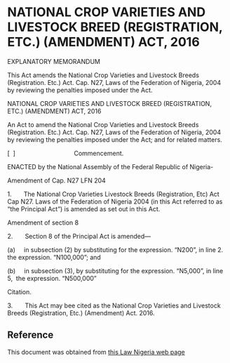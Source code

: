 # NATIONAL CROP VARIETIES AND LIVESTOCK BREED (REGISTRATION, ETC.) (AMENDMENT) ACT, 2016

EXPLANATORY MEMORANDUM

This Act amends the National Crop Varieties and Livestock Breeds (Registration. Etc.) Act. Cap. N27, Laws of the Federation of Nigeria, 2004 by reviewing the penalties imposed under the Act.

NATIONAL CROP VARIETIES AND LIVESTOCK BREED (REGISTRATION, ETC.) (AMENDMENT) ACT, 2016

An Act to amend the National Crop Varieties and Livestock Breeds (Registration. Etc.) Act. Cap. N27, Laws of the Federation of Nigeria, 2004 by reviewing the penalties imposed under the Act; and for related matters.

[  ]                                  Commencement.

ENACTED by the National Assembly of the Federal Republic of Nigeria-

Amendment of Cap. N27 LFN 204

1.       The National Crop Varieties Livestock Breeds (Registration, Etc) Act Cap N27. Laws of the Federation of Nigeria 2004 (in this Act referred to as “the Principal Act”) is amended as set out in this Act.

Amendment of section 8

2.       Section 8 of the Principal Act is amended—

(a)     in subsection (2) by substituting for the expression. “N200”, in line 2. the expression. “N100,000”; and

(b)     in subsection (3), by substituting for the expression. “N5,000”, in line 5,  the expression. “N500,000”

Citation.

3.       This Act may bee cited as the National Crop Varieties and Livestock Breeds (Registration, Etc.) (Amendment) Act. 2016.

## Reference

This document was obtained from [this Law Nigeria web page](http://www.lawnigeria.com/LFN/N/National-Crop-Varieties-and-Livestock-Breeds%28Registration-Etc%29Amendment-Act.php)
